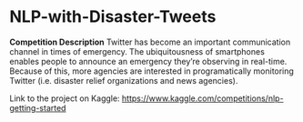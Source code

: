 # NLP-with-Disaster-Tweets

**Competition Description**
Twitter has become an important communication channel in times of emergency.
The ubiquitousness of smartphones enables people to announce an emergency they’re observing in real-time. Because of this, more agencies are interested in programatically monitoring Twitter (i.e. disaster relief organizations and news agencies).

Link to the project on Kaggle: https://www.kaggle.com/competitions/nlp-getting-started

